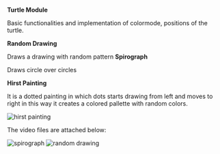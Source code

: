 **Turtle Module**

Basic functionalities and implementation of colormode, positions of the turtle.

**Random Drawing**

Draws a drawing with random pattern
**Spirograph**

Draws circle over circles

**Hirst Painting**

It is a dotted painting in which dots starts drawing from left and moves to right in this way it creates a colored pallette with random colors.


![hirst painting](https://github.com/MiftahMJ/Python-Basic-to-Expert/assets/139647947/ab9f3d75-6194-41fc-a871-56e821796ff8)

The video files are attached below:

![spirograph](https://github.com/MiftahMJ/Python-Basic-to-Expert/assets/139647947/de4edb77-0b5c-496c-bfe1-c77ac468563d)
![random drawing](https://github.com/MiftahMJ/Python-Basic-to-Expert/assets/139647947/c2758bdd-e37a-4b2c-a0b6-5398b94ffceb)

